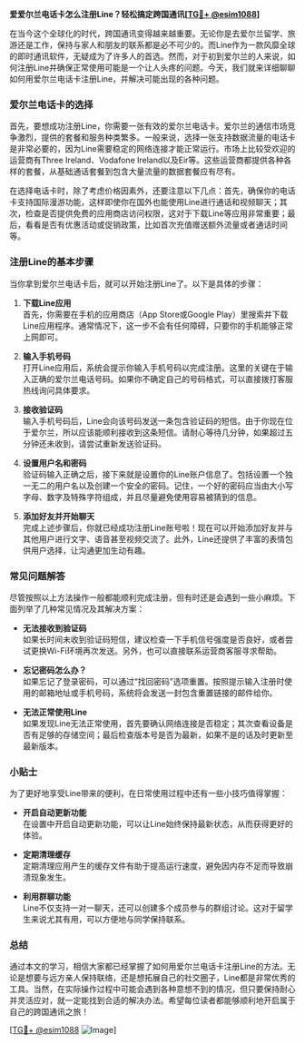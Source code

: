 **爱爱尔兰电话卡怎么注册Line？轻松搞定跨国通讯[[TG💪+ @esim1088](https://t.me/s/esim1088)]**

在当今这个全球化的时代，跨国通讯变得越来越重要。无论你是去爱尔兰留学、旅游还是工作，保持与家人和朋友的联系都是必不可少的。而Line作为一款风靡全球的即时通讯软件，无疑成为了许多人的首选。然而，对于初到爱尔兰的人来说，如何注册Line并确保正常使用可能是一个让人头疼的问题。今天，我们就来详细聊聊如何用爱尔兰电话卡注册Line，并解决可能出现的各种问题。

### 爱尔兰电话卡的选择

首先，要想成功注册Line，你需要一张有效的爱尔兰电话卡。爱尔兰的通信市场竞争激烈，提供的套餐和服务种类繁多。一般来说，选择一张支持数据流量的电话卡是非常必要的，因为Line需要稳定的网络连接才能正常运行。市场上比较受欢迎的运营商有Three Ireland、Vodafone Ireland以及Eir等。这些运营商都提供各种各样的套餐，从基础通话套餐到包含大量流量的数据套餐应有尽有。

在选择电话卡时，除了考虑价格因素外，还要注意以下几点：首先，确保你的电话卡支持国际漫游功能，这样即使你在国外也能使用Line进行通话和视频聊天；其次，检查是否提供免费的应用商店访问权限，这对于下载Line等应用非常重要；最后，看看是否有优惠活动或促销政策，比如首次充值赠送额外流量或者通话时间等。

### 注册Line的基本步骤

当你拿到爱尔兰电话卡后，就可以开始注册Line了。以下是具体的步骤：

1. **下载Line应用**  
   首先，你需要在手机的应用商店（App Store或Google Play）里搜索并下载Line应用程序。通常情况下，这一步不会有任何障碍，只要你的手机能够正常上网即可。

2. **输入手机号码**  
   打开Line应用后，系统会提示你输入手机号码以完成注册。这里的关键在于输入正确的爱尔兰电话号码。如果你不确定自己的号码格式，可以直接拨打客服热线询问具体要求。

3. **接收验证码**  
   输入手机号码后，Line会向该号码发送一条包含验证码的短信。由于你现在位于爱尔兰，所以应该能顺利接收到这条短信。请耐心等待几分钟，如果超过五分钟还未收到，请尝试重新发送验证码。

4. **设置用户名和密码**  
   验证码输入正确之后，接下来就是设置你的Line账户信息了。包括设置一个独一无二的用户名以及创建一个安全的密码。记住，一个好的密码应当由大小写字母、数字及特殊字符组成，并且尽量避免使用容易被猜到的信息。

5. **添加好友并开始聊天**  
   完成上述步骤后，你就已经成功注册Line账号啦！现在可以开始添加好友并与其他用户进行文字、语音甚至视频交流了。此外，Line还提供了丰富的表情包供用户选择，让沟通更加生动有趣。

### 常见问题解答

尽管按照以上方法操作一般都能顺利完成注册，但有时还是会遇到一些小麻烦。下面列举了几种常见情况及其解决方案：

- **无法接收到验证码**  
  如果长时间未收到验证码短信，建议检查一下手机信号强度是否良好，或者尝试更换Wi-Fi环境再次发送。另外，也可以直接联系运营商客服寻求帮助。

- **忘记密码怎么办？**  
  如果忘记了登录密码，可以通过“找回密码”选项重置。按照提示输入注册时使用的邮箱地址或手机号码，系统将会发送一封包含重置链接的邮件给你。

- **无法正常使用Line**  
  如果发现Line无法正常使用，首先要确认网络连接是否稳定；其次查看设备是否有足够的存储空间；最后检查版本号是否为最新，如果不是的话及时更新至最新版本。

### 小贴士

为了更好地享受Line带来的便利，在日常使用过程中还有一些小技巧值得掌握：

- **开启自动更新功能**  
  在设置中开启自动更新功能，可以让Line始终保持最新状态，从而获得更好的体验。

- **定期清理缓存**  
  定期清理应用产生的缓存文件有助于提高运行速度，避免因内存不足而导致崩溃现象发生。

- **利用群聊功能**  
  Line不仅支持一对一聊天，还可以创建多个成员参与的群组讨论。这对于留学生来说尤其有用，可以方便地与同学保持联系。

### 总结

通过本文的学习，相信大家都已经掌握了如何用爱尔兰电话卡注册Line的方法。无论是想要与远方亲人保持联络，还是想拓展自己的社交圈子，Line都是非常优秀的工具。当然，在实际操作过程中可能会遇到各种意想不到的情况，但只要保持耐心并灵活应对，就一定能找到合适的解决办法。希望每位读者都能够顺利地开启属于自己的跨国通讯之旅！

[[TG💪+ @esim1088](https://t.me/s/esim1088) ![Image](https://i.postimg.cc/4NQfJmqS/Snipaste-2025-05-13-00-14-12.png)]